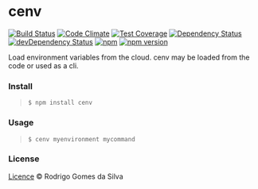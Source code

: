 # cenv

[![Build Status](https://travis-ci.org/rodrigogs/cenv.svg?branch=master)](https://travis-ci.org/rodrigogs/cenv)
[![Code Climate](https://codeclimate.com/github/rodrigogs/cenv/badges/gpa.svg)](https://codeclimate.com/github/rodrigogs/cenv)
[![Test Coverage](https://codeclimate.com/github/rodrigogs/cenv/badges/coverage.svg)](https://codeclimate.com/github/rodrigogs/cenv/coverage)
[![Dependency Status](https://david-dm.org/rodrigogs/cenv/status.svg)](https://david-dm.org/rodrigogs/cenv#info=dependencies)
[![devDependency Status](https://david-dm.org/rodrigogs/cenv/dev-status.svg)](https://david-dm.org/rodrigogs/cenv#info=devDependencies)
[![npm](https://img.shields.io/npm/dt/cenv.svg)](https://www.npmjs.com/package/cenv)
[![npm version](https://badge.fury.io/js/cenv.svg)](https://badge.fury.io/js/cenv)

Load environment variables from the cloud. cenv may be loaded from the code or used as a cli.

### Install
> ```$ npm install cenv```

### Usage
> ```$ cenv myenvironment mycommand```

### License
[Licence](https://github.com/rodrigogs/cenv/blob/master/LICENSE) © Rodrigo Gomes da Silva
